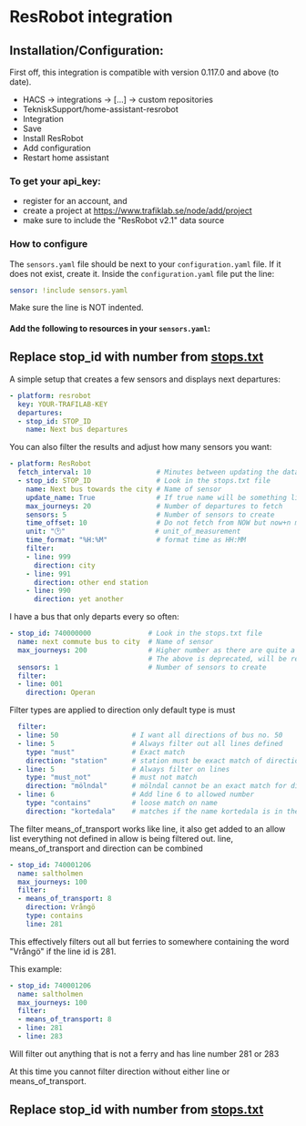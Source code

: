 # ResRobot integration
## Installation/Configuration:

First off, this integration is compatible with version 0.117.0 and above (to date).

- HACS -> integrations -> [...] -> custom repositories
- TekniskSupport/home-assistant-resrobot
- Integration
- Save
- Install ResRobot
- Add configuration
- Restart home assistant

### To get your api_key:
- register for an account, and
- create a project at https://www.trafiklab.se/node/add/project
- make sure to include the "ResRobot v2.1" data source

### How to configure

The `sensors.yaml` file should be next to your `configuration.yaml` file. If it does not exist, create it. Inside the `configuration.yaml` file put the line:

```yaml
sensor: !include sensors.yaml
```
Make sure the line is NOT indented.
#### Add the following to resources in your `sensors.yaml`:
## Replace stop_id with number from [stops.txt](https://raw.githubusercontent.com/TekniskSupport/home-assistant-resrobot/master/stops.txt)


A simple setup that creates a few sensors and displays next departures:

```yaml
- platform: resrobot
  key: YOUR-TRAFILAB-KEY
  departures:
  - stop_id: STOP_ID
    name: Next bus departures
```

You can also filter the results and adjust how many sensors you want:
```yaml
- platform: ResRobot
  fetch_interval: 10                # Minutes between updating the data
  - stop_id: STOP_ID                # Look in the stops.txt file
    name: Next bus towards the city # Name of sensor
    update_name: True               # If true name will be something like "Länstrafik buss 1" instead of next bus towards the city_0
    max_journeys: 20                # Number of departures to fetch
    sensors: 5                      # Number of sensors to create
    time_offset: 10                 # Do not fetch from NOW but now+n minutes, also consider the departed n minutes before it actually departs, e.g. time it takes you to walk to the bus)
    unit: "🕑"                      # unit_of_measurement
    time_format: "%H:%M"            # format time as HH:MM
    filter:
    - line: 999
      direction: city
    - line: 991
      direction: other end station
    - line: 990
      direction: yet another
```

I have a bus that only departs every so often:

```yaml
- stop_id: 740000000              # Look in the stops.txt file
  name: next commute bus to city  # Name of sensor
  max_journeys: 200               # Higher number as there are quite a few busses that departs in between this one
                                  # The above is deprecated, will be replaced with duration; disregarded for now and hard-coded into the next 8 hours worth of trips 
  sensors: 1                      # Number of sensors to create
  filter:
  - line: 001
    direction: Operan
```

Filter types are applied to direction only
 default type is must
```yaml
  filter:
  - line: 50                  # I want all directions of bus no. 50
  - line: 5                   # Always filter out all lines defined
    type: "must"              # Exact match
    direction: "station"      # station must be exact match of direction, on line 5
  - line: 5                   # Always filter on lines
    type: "must_not"          # must not match
    direction: "mölndal"      # mölndal cannot be an exact match for direction, on line 5
  - line: 6                   # Add line 6 to allowed number
    type: "contains"          # loose match on name
    direction: "kortedala"    # matches if the name kortedala is in the destination
```

The filter means_of_transport works like line, it also get added to an allow list everything not defined in allow is being filtered out. line, means_of_transport and direction can be combined

```yaml
- stop_id: 740001206
  name: saltholmen
  max_journeys: 100
  filter:
  - means_of_transport: 8
    direction: Vrångö
    type: contains
    line: 281
```
This effectively filters out all but ferries to somewhere containing the word "Vrångö" if the line id is 281.

This example:
```yaml
- stop_id: 740001206
  name: saltholmen
  max_journeys: 100
  filter:
  - means_of_transport: 8
  - line: 281
  - line: 283
```
Will filter out anything that is not a ferry and has line number 281 or 283

At this time you cannot filter direction without either line or means_of_transport.

## Replace stop_id with number from [stops.txt](https://raw.githubusercontent.com/TekniskSupport/home-assistant-resrobot/master/stops.txt)
